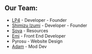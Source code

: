 ## Our Team:
- [LP4](https://github.com/jessDe) - Developer - Founder 
- [Shimizu Izumi](https://github.com/shimizu-izumi) - Developer - Founder
- [Sova](https://github.com/Silyky) - Resources
- [Emi](https://github.com/eminentglory) - Front End Developer
- Pyrosu - Website Design
- [Adam](https://github.com/NotFakeAdam) - Mod Dev
